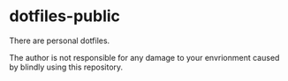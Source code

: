 # dotfiles-public

There are personal dotfiles.

The author is not responsible for any damage to your envrionment caused by blindly using this repository.
